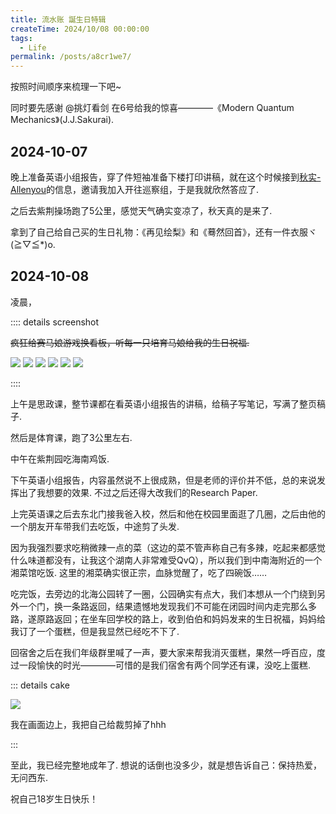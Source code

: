 ```yaml
---
title: 流水账 誕生日特辑
createTime: 2024/10/08 00:00:00
tags:
  - Life
permalink: /posts/a8cr1we7/
---
```



按照时间顺序来梳理一下吧~

同时要先感谢 @挑灯看剑 在6号给我的惊喜————《Modern Quantum Mechanics》(J.J.Sakurai).

## 2024-10-07

晚上准备英语小组报告，穿了件短袖准备下楼打印讲稿，就在这个时候接到[秋实-Allenyou](https://www.allenyou.wang/)的信息，邀请我加入开往巡察组，于是我就欣然答应了.

之后去紫荆操场跑了5公里，感觉天气确实变凉了，秋天真的是来了.

拿到了自己给自己买的生日礼物：《再见绘梨》和《蓦然回首》，还有一件衣服ヾ(≧▽≦*)o.

## 2024-10-08

凌晨，

:::: details screenshot

<s>疯狂给赛马娘游戏换看板，听每一只培育马娘给我的生日祝福.</s>

<CardGrid cols='3'>
  <img src='https://p.sda1.dev/19/4796332fba91976bef3c1d824a246590/2adbc9399bfa152c6f10fb885cc1de6f.png'>
  <img src='https://p.sda1.dev/19/b9cd4a29f61bffd3d8158cd8129510c5/4c343d5e780381b85b6c4acc92c12d1e.png'>
  <img src='https://p.sda1.dev/19/e71eab22fd423e1c8041b078b34d0bbe/68decebc238d8d28d21659844ccf97ad.png'>
</CardGrid>
<CardGrid cols='3'>
  <img src='https://p.sda1.dev/19/37a13741c43e0195e4bfc33ae928c441/47340323ed3efed1ad2cabe0bbdfd3fe.png'>
  <img src='https://p.sda1.dev/19/f9cf8cbf6f300d0bebe2794bcde00b1c/d9b2245acde72830d4b64796fac47476.png'>
  <img src='https://p.sda1.dev/19/e7bbdaecdae4f5c085d884f12f5f27a2/30f2b72cd78b0ac131477138f9ac717a.png'>
</CardGrid>

::::

上午是思政课，整节课都在看英语小组报告的讲稿，给稿子写笔记，写满了整页稿子.

然后是体育课，跑了3公里左右.

中午在紫荆园吃海南鸡饭.

下午英语小组报告，内容虽然说不上很成熟，但是老师的评价并不低，总的来说发挥出了我想要的效果. 不过之后还得大改我们的Research Paper.

上完英语课之后去东北门接我爸入校，然后和他在校园里面逛了几圈，之后由他的一个朋友开车带我们去吃饭，中途剪了头发.

因为我强烈要求吃稍微辣一点的菜（这边的菜不管声称自己有多辣，吃起来都感觉什么味道都没有，让我这个湖南人非常难受QvQ），所以我们到中南海附近的一个湘菜馆吃饭. 这里的湘菜确实很正宗，血脉觉醒了，吃了四碗饭……

吃完饭，去旁边的北海公园转了一圈，公园确实有点大，我们本想从一个门绕到另外一个门，换一条路返回，结果遗憾地发现我们不可能在闭园时间内走完那么多路，遂原路返回；在坐车回学校的路上，收到伯伯和妈妈发来的生日祝福，妈妈给我订了一个蛋糕，但是我显然已经吃不下了.

回宿舍之后在我们年级群里喊了一声，要大家来帮我消灭蛋糕，果然一呼百应，度过一段愉快的时光————可惜的是我们宿舍有两个同学还有课，没吃上蛋糕.

::: details cake

![](https://p.sda1.dev/19/2890ff130193e83f983b362bb2e19f20/DE86F163D64397028DEF807278D93DBC.jpg)

我在画面边上，我把自己给裁剪掉了hhh

:::

至此，我已经完整地成年了. 想说的话倒也没多少，就是想告诉自己：保持热爱，无问西东.

祝自己18岁生日快乐！